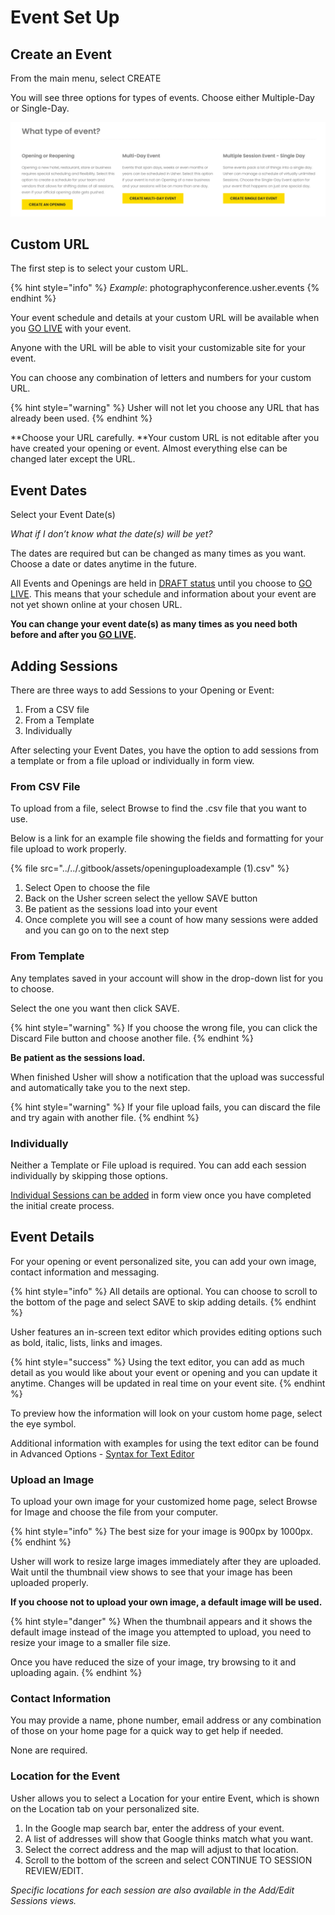 # Event Set Up

## Create an Event <a href="create-an-event" id="create-an-event"></a>

From the main menu, select CREATE

You will see three options for types of events. Choose either Multiple-Day or Single-Day.

![Create an Opening or Event options](../../.gitbook/assets/create.png)

## Custom URL <a href="custom-url" id="custom-url"></a>

The first step is to select your custom URL.

{% hint style="info" %}
_Example_: photographyconference.usher.events
{% endhint %}

Your event schedule and details at your custom URL will be available when you [GO LIVE](create-event.md#go-live) with your event.

Anyone with the URL will be able to visit your customizable site for your event.

You can choose any combination of letters and numbers for your custom URL.

{% hint style="warning" %}
Usher will not let you choose any URL that has already been used.
{% endhint %}

**Choose your URL carefully. **Your custom URL is not editable after you have created your opening or event. Almost everything else can be changed later except the URL.

## Event Dates <a href="event-dates" id="event-dates"></a>

Select your Event Date(s)

_What if I don’t know what the date(s) will be yet?_

The dates are required but can be changed as many times as you want. Choose a date or dates anytime in the future.

All Events and Openings are held in [DRAFT status](../../getting-started/create-account.md#draft-status) until you choose to [GO LIVE](create-event.md#go-live). This means that your schedule and information about your event are not yet shown online at your chosen URL.

**You can change your event date(s) as many times as you need both before and after you **[**GO LIVE**](create-event.md#go-live)**.**

## Adding Sessions <a href="adding-sessions" id="adding-sessions"></a>

There are three ways to add Sessions to your Opening or Event:

1. From a CSV file
2. From a Template
3. Individually

After selecting your Event Dates, you have the option to add sessions from a template or from a file upload or individually in form view.

### From CSV File <a href="from-file" id="from-file"></a>

To upload from a file, select Browse to find the .csv file that you want to use.

Below is a link for an example file showing the fields and formatting for your file upload to work properly.

{% file src="../../.gitbook/assets/openinguploadexample (1).csv" %}

1. Select Open to choose the file
2. Back on the Usher screen select the yellow SAVE button
3. Be patient as the sessions load into your event
4. Once complete you will see a count of how many sessions were added and you can go on to the next step

### From Template <a href="from-template" id="from-template"></a>

Any templates saved in your account will show in the drop-down list for you to choose.

Select the one you want then click SAVE.

{% hint style="warning" %}
If you choose the wrong file, you can click the Discard File button and choose another file.
{% endhint %}

**Be patient as the sessions load.**

When finished Usher will show a notification that the upload was successful and automatically take you to the next step.

{% hint style="warning" %}
If your file upload fails, you can discard the file and try again with another file.
{% endhint %}

### Individually <a href="individually" id="individually"></a>

Neither a Template or File upload is required. You can add each session individually by skipping those options. 

[Individual Sessions can be added](create-event.md#add-individual-session) in form view once you have completed the initial create process.

## Event Details <a href="event-details" id="event-details"></a>

For your opening or event personalized site, you can add your own image, contact information and messaging.

{% hint style="info" %}
All details are optional. You can choose to scroll to the bottom of the page and select SAVE to skip adding details.
{% endhint %}

Usher features an in-screen text editor which provides editing options such as bold, italic, lists, links and images.

{% hint style="success" %}
Using the text editor, you can add as much detail as you would like about your event or opening and you can update it anytime. Changes will be updated in real time on your event site.
{% endhint %}

To preview how the information will look on your custom home page, select the eye symbol.

Additional information with examples for using the text editor can be found in Advanced Options - [Syntax for Text Editor](../syntax-for-text-editor.md)

### Upload an Image <a href="upload-an-image" id="upload-an-image"></a>

To upload your own image for your customized home page, select Browse for Image and choose the file from your computer.

{% hint style="info" %}
The best size for your image is 900px by 1000px. 
{% endhint %}

Usher will work to resize large images immediately after they are uploaded. Wait until the thumbnail view shows to see that your image has been uploaded properly.

**If you choose not to upload your own image, a default image will be used.**

{% hint style="danger" %}
When the thumbnail appears and it shows the default image instead of the image you attempted to upload, you need to resize your image to a smaller file size. 

Once you have reduced the size of your image, try browsing to it and uploading again.
{% endhint %}

### Contact Information <a href="contact-information" id="contact-information"></a>

You may provide a name, phone number, email address or any combination of those on your home page for a quick way to get help if needed.

None are required.

### Location for the Event <a href="location-for-the-event" id="location-for-the-event"></a>

Usher allows you to select a Location for your entire Event, which is shown on the Location tab on your personalized site.

1. In the Google map search bar, enter the address of your event.
2. A list of addresses will show that Google thinks match what you want.
3. Select the correct address and the map will adjust to that location.
4. Scroll to the bottom of the screen and select CONTINUE TO SESSION REVIEW/EDIT.

_Specific locations for each session are also available in the Add/Edit Sessions views._
